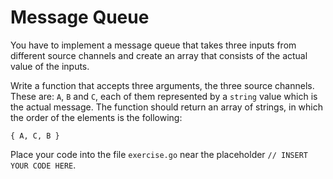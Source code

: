 # Message Queue

You have to implement a message queue that takes three inputs from different source channels and create an array that consists of the actual value of the inputs.

Write a function that accepts three arguments, the three source channels. These are: `A`, `B` and `C`, each of them represented by a `string` value which is the actual message. The function should return an array of strings, in which the order of the elements is the following:

`{ A, C, B }`

Place your code into the file `exercise.go` near the placeholder `// INSERT YOUR CODE HERE`.
